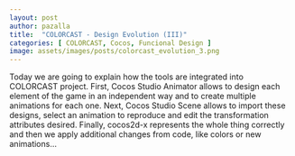 ```yaml
---
layout: post
author: pazalla
title:  "COLORCAST - Design Evolution (III)"
categories: [ COLORCAST, Cocos, Funcional Design ]
image: assets/images/posts/colorcast_evolution_3.png
---
```

Today we are going to explain how the tools are integrated into COLORCAST project. First, Cocos Studio Animator allows to design each element of the game in an independent way and to create multiple animations for each one. Next, Cocos Studio Scene allows to import these designs, select an animation to reproduce and edit the transformation attributes desired. Finally, cocos2d-x represents the whole thing correctly and then we apply additional changes from code, like colors or new animations…